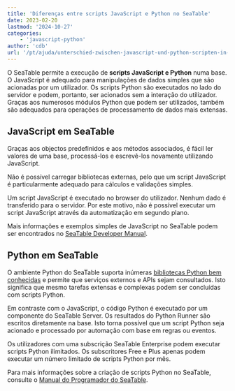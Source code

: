 ```yaml
---
title: 'Diferenças entre scripts JavaScript e Python no SeaTable'
date: 2023-02-20
lastmod: '2024-10-27'
categories:
    - 'javascript-python'
author: 'cdb'
url: '/pt/ajuda/unterschied-zwischen-javascript-und-python-scripten-in-seatable'
---
```


O SeaTable permite a execução de **scripts JavaScript e Python** numa base. O JavaScript é adequado para manipulações de dados simples que são acionadas por um utilizador. Os scripts Python são executados no lado do servidor e podem, portanto, ser acionados sem a interação do utilizador. Graças aos numerosos módulos Python que podem ser utilizados, também são adequados para operações de processamento de dados mais extensas.

## JavaScript em SeaTable

Graças aos objectos predefinidos e aos métodos associados, é fácil ler valores de uma base, processá-los e escrevê-los novamente utilizando JavaScript.

Não é possível carregar bibliotecas externas, pelo que um script JavaScript é particularmente adequado para cálculos e validações simples.

Um script JavaScript é executado no browser do utilizador. Nenhum dado é transferido para o servidor. Por este motivo, não é possível executar um script JavaScript através da automatização em segundo plano.

Mais informações e exemplos simples de JavaScript no SeaTable podem ser encontrados no [SeaTable Developer Manual](https://developer.seatable.io/scripts/javascript/basic_structure_js/).

## Python em SeaTable

O ambiente Python do SeaTable suporta inúmeras [bibliotecas Python bem conhecidas](/pt/unterstuetzte-python-bibliotheken/) e permite que serviços externos e APIs sejam consultados. Isto significa que mesmo tarefas extensas e complexas podem ser concluídas com scripts Python.

Em contraste com o JavaScript, o código Python é executado por um componente do SeaTable Server. Os resultados do Python Runner são escritos diretamente na base. Isto torna possível que um script Python seja acionado e processado por automação com base em regras ou eventos.

Os utilizadores com uma subscrição SeaTable Enterprise podem executar scripts Python ilimitados. Os subscritores Free e Plus apenas podem executar um número limitado de scripts Python por mês.

Para mais informações sobre a criação de scripts Python no SeaTable, consulte o [Manual do Programador do SeaTable](https://developer.seatable.io/scripts/python/basic_structure_python/).

